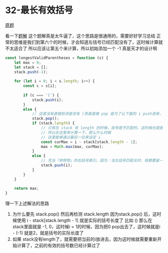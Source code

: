 # 32-最长有效括号

[原题](https://leetcode-cn.com/problems/longest-valid-parentheses/)

看一下[题解](https://leetcode-cn.com/problems/longest-valid-parentheses/solution/shou-hua-tu-jie-zhan-de-xiang-xi-si-lu-by-hyj8/)
这个题解真是太牛逼了，这个思路是很通用的，需要好好学习总结
正常的思维是我们到第六个的时候，才会知道左括号已经匹配没有了，这时候计算就不太适合了
所以应该让第五个来计算，所以初始添加一个 -1 真是天才的设计啊
```javascript
const longestValidParentheses = function (s) {
    let max = 0;
    let stack = [];
    stack.push(-1);
    
    for (let i = 0; i < s.length; i++) {
        const c = s[i];
        
        if (c === '(') {
            stack.push(i);
        }
        else {
            // 这里没有直接检测是否有 (而是直接 pop 是为了让下面的 i push进来，做到一个更换初始值 -1 的作用
            stack.pop();
            if (stack.length) {
                // 只有在 stack 有 length 的时候，括号是不匹配的，这时候也就是多了一个')'或者'('
                // 所以在这里来计算一下，那么什么时候
                // 这里能够通过最后一位来设定 i
                const curMax = i - stack[stack.length - 1];
                max = Math.max(max, curMax);
            }
            else {
                // 充当「参照物」的右括号索引。因为：当左括号匹配光时，栈需要留一个垫底的参照物，用于计算一段连续的有效长度。
                stack.push(i); 
            }
        }
    }
    
    return max;
}
```

理一下上述解法的思路
1. 为什么要先 stack.pop() 然后再检测 stack.length
 因为stack.pop() 后，这时候使用 i - stack[stack.length - 1] 就是实际的括号长度了
   比如 () 那么在stack里面就是 -1, 0，这时候i = 1的时候，因为把0 pop出去了，这时候就是i - (-1) 就是2，就是括号的实际长度了
2. 如果 stack没有length了，就需要把当前的i放进去，因为这时候就需要重新开始计算了，之前的有效的括号数已经计算过了